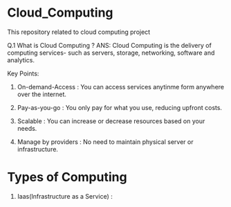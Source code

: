 # Cloud_Computing
This repository related to cloud computing project 

Q.1 What is Cloud Computing ?
ANS: Cloud Computing is the delivery of computing services-  such as servers, storage, networking, software and analytics.

Key Points:
1) On-demand-Access : You can access services anytinme form anywhere over the internet.

2) Pay-as-you-go : You only pay for what you use, reducing upfront costs.

3) Scalable : You can increase or decrease resources based on your needs.

4) Manage by providers : No need to maintain physical server or infrastructure. 

# Types of Computing 
1) Iaas(Infrastructure as a Service) : 
